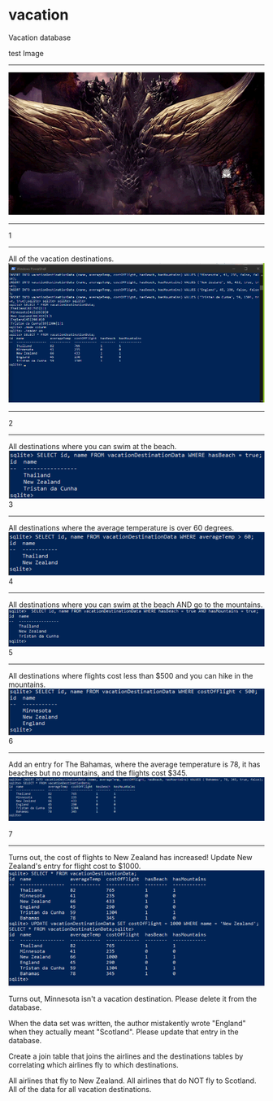 # vacation
Vacation database

test Image
___________________________________________________________________
![alt text](./image/Nergigante_Appears_Gif.gif)

___________________________
1
_____
All of the vacation destinations.
![alt text](./image/1.png)
_____

2
___________________________
All destinations where you can swim at the beach.
![alt text](./image/2.png)
3
___________________________
All destinations where the average temperature is over 60 degrees.
![alt text](./image/3.png)
4
___________________________
All destinations where you can swim at the beach AND go to the mountains.
![alt text](./image/4.png)
5
___________________________
All destinations where flights cost less than $500 and you can hike in the mountains.
![alt text](./image/5.png)
6
___________________________
Add an entry for The Bahamas, where the average temperature is 78, it has beaches but no mountains, and the flights cost $345.
![alt text](./image/6.png)

7
___________________________
Turns out, the cost of flights to New Zealand has increased! Update New Zealand's entry for flight cost to $1000.
![alt text](./image/7.png)

Turns out, Minnesota isn't a vacation destination. Please delete it from the database.

When the data set was written, the author mistakently wrote "England" when they actually meant "Scotland". Please update that entry in the database.

Create a join table that joins the airlines and the destinations tables by correlating which airlines fly to which destinations.

All airlines that fly to New Zealand.
All airlines that do NOT fly to Scotland.
All of the data for all vacation destinations.


